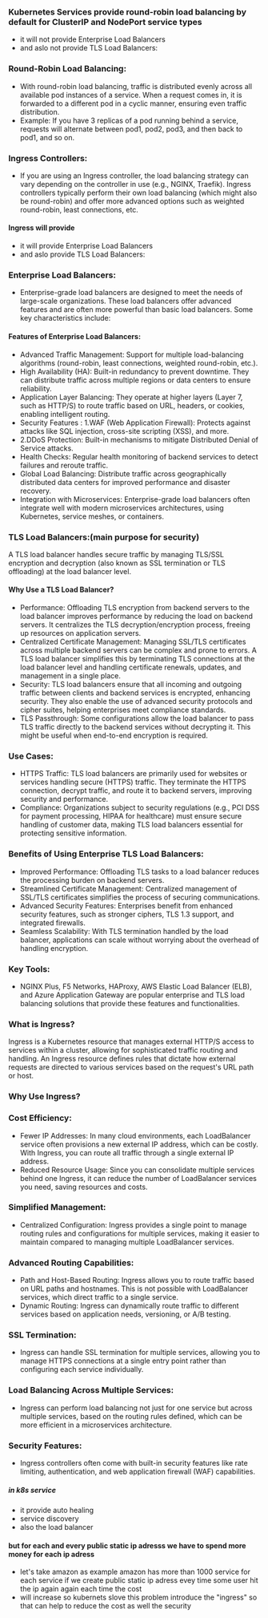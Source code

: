 ###  Kubernetes Services provide round-robin load balancing by default for ClusterIP and NodePort service types 
- it will not provide  Enterprise Load Balancers
-  and aslo not provide TLS Load Balancers:

### Round-Robin Load Balancing:
- With round-robin load balancing, traffic is distributed evenly across all available pod instances of a service. When a request comes in, it is forwarded to a different pod in a cyclic manner, ensuring even traffic distribution.
- Example: If you have 3 replicas of a pod running behind a service, requests will alternate between pod1, pod2, pod3, and then back to pod1, and so on.
### Ingress Controllers:
- If you are using an Ingress controller, the load balancing strategy can vary depending on the controller in use (e.g., NGINX, Traefik). Ingress controllers typically perform their own load balancing (which might also be round-robin) and offer more advanced options such as weighted round-robin, least connections, etc.
 #### Ingress will provide
-  it will  provide  Enterprise Load Balancers
-  and aslo  provide TLS Load Balancers:
  
### Enterprise Load Balancers:
- Enterprise-grade load balancers are designed to meet the needs of large-scale organizations. These load balancers offer advanced features and are often more powerful than basic load balancers. Some key characteristics include:
#### Features of Enterprise Load Balancers:
- Advanced Traffic Management: Support for multiple load-balancing algorithms (round-robin, least connections, weighted round-robin, etc.).
- High Availability (HA): Built-in redundancy to prevent downtime. They can distribute traffic across multiple regions or data centers to ensure reliability.
- Application Layer Balancing: They operate at higher layers (Layer 7, such as HTTP/S) to route traffic based on URL, headers, or cookies, enabling intelligent routing.
- Security Features : 1.WAF (Web Application Firewall): Protects against attacks like SQL injection, cross-site scripting (XSS), and more.
-  2.DDoS Protection: Built-in mechanisms to mitigate Distributed Denial of Service attacks.   
- Health Checks: Regular health monitoring of backend services to detect failures and reroute traffic.
- Global Load Balancing: Distribute traffic across geographically distributed data centers for improved performance and disaster recovery.
- Integration with Microservices: Enterprise-grade load balancers often integrate well with modern microservices architectures, using Kubernetes, service meshes, or containers.

### TLS Load Balancers:(main purpose for security)
A TLS load balancer handles secure traffic by managing TLS/SSL encryption and decryption (also known as SSL termination or TLS offloading) at the load balancer level.
#### Why Use a TLS Load Balancer?
- Performance: Offloading TLS encryption from backend servers to the load balancer improves performance by reducing the load on backend servers. It centralizes the TLS decryption/encryption process, freeing up resources on application servers.
- Centralized Certificate Management: Managing SSL/TLS certificates across multiple backend servers can be complex and prone to errors. A TLS load balancer simplifies this by terminating TLS connections at the load balancer level and handling certificate renewals, updates, and management in a single place.
- Security: TLS load balancers ensure that all incoming and outgoing traffic between clients and backend services is encrypted, enhancing security. They also enable the use of advanced security protocols and cipher suites, helping enterprises meet compliance standards.
- TLS Passthrough: Some configurations allow the load balancer to pass TLS traffic directly to the backend services without decrypting it. This might be useful when end-to-end encryption is required.
### Use Cases:
- HTTPS Traffic: TLS load balancers are primarily used for websites or services handling secure (HTTPS) traffic. They terminate the HTTPS connection, decrypt traffic, and route it to backend servers, improving security and performance.
- Compliance: Organizations subject to security regulations (e.g., PCI DSS for payment processing, HIPAA for healthcare) must ensure secure handling of customer data, making TLS load balancers essential for protecting sensitive information.

### Benefits of Using Enterprise TLS Load Balancers:
- Improved Performance: Offloading TLS tasks to a load balancer reduces the processing burden on backend servers.
- Streamlined Certificate Management: Centralized management of SSL/TLS certificates simplifies the process of securing communications.
- Advanced Security Features: Enterprises benefit from enhanced security features, such as stronger ciphers, TLS 1.3 support, and integrated firewalls.
- Seamless Scalability: With TLS termination handled by the load balancer, applications can scale without worrying about the overhead of handling encryption.
###  Key Tools:
- NGINX Plus, F5 Networks, HAProxy, AWS Elastic Load Balancer (ELB), and Azure Application Gateway are popular enterprise and TLS load balancing solutions that provide these features and functionalities.

### What is Ingress?
Ingress is a Kubernetes resource that manages external HTTP/S access to services within a cluster, allowing for sophisticated traffic routing and handling. An Ingress resource defines rules that dictate how external requests are directed to various services based on the request's URL path or host.

### Why Use Ingress?
### Cost Efficiency:
- Fewer IP Addresses: In many cloud environments, each LoadBalancer service often provisions a new external IP address, which can be costly. With Ingress, you can route all traffic through a single external IP address.
- Reduced Resource Usage: Since you can consolidate multiple services behind one Ingress, it can reduce the number of LoadBalancer services you need, saving resources and costs.
### Simplified Management:
- Centralized Configuration: Ingress provides a single point to manage routing rules and configurations for multiple services, making it easier to maintain compared to managing multiple LoadBalancer services.
### Advanced Routing Capabilities:
- Path and Host-Based Routing: Ingress allows you to route traffic based on URL paths and hostnames. This is not possible with LoadBalancer services, which direct traffic to a single service.
- Dynamic Routing: Ingress can dynamically route traffic to different services based on application needs, versioning, or A/B testing.
### SSL Termination:
- Ingress can handle SSL termination for multiple services, allowing you to manage HTTPS connections at a single entry point rather than configuring each service individually.
### Load Balancing Across Multiple Services:
- Ingress can perform load balancing not just for one service but across multiple services, based on the routing rules defined, which can be more efficient in a microservices architecture.
### Security Features:
- Ingress controllers often come with built-in security features like rate limiting, authentication, and web application firewall (WAF) capabilities.

##### in k8s service 
- it provide auto healing
- service discovery
- also the load balancer
#### but for each and every public static ip adresss we have to spend more money for each ip adress 
- let's take amazon as example amazon has more than 1000 service for each service if we create public static ip adress evey time some user hit the ip again again each time the cost
- will increase so kubernets slove this problem introduce the "ingress" so that can help to reduce the cost as well the security 
